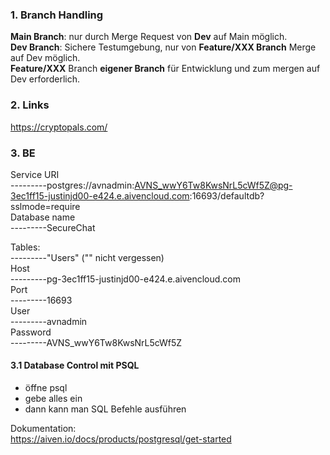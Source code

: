 ### 1. Branch Handling
<p><strong>Main Branch</strong>: nur durch Merge Request von <strong>Dev</strong> auf Main möglich.<br>
  <strong>Dev Branch</strong>: Sichere Testumgebung, nur von <strong>Feature/XXX Branch</strong> Merge auf Dev möglich.<br>
  <strong>Feature/XXX</strong> Branch <strong>eigener Branch</strong> für Entwicklung und zum mergen auf Dev erforderlich.</p>


### 2. Links
https://cryptopals.com/


### 3. BE 
Service URI<br>
    ---------postgres://avnadmin:AVNS_wwY6Tw8KwsNrL5cWf5Z@pg-3ec1ff15-justinjd00-e424.e.aivencloud.com:16693/defaultdb?sslmode=require<br>
Database name<br>
    ---------SecureChat<br>

Tables:<br>
    ---------"Users" ("" nicht vergessen)<br>
Host<br>
    ---------pg-3ec1ff15-justinjd00-e424.e.aivencloud.com<br>
Port<br>
    ---------16693<br>
User<br>
    ---------avnadmin<br>
Password<br>
    ---------AVNS_wwY6Tw8KwsNrL5cWf5Z<br>

#### 3.1 Database Control mit PSQL
* öffne psql<br>
* gebe alles ein<br>
* dann kann man SQL Befehle ausführen<br>


Dokumentation:<br>
https://aiven.io/docs/products/postgresql/get-started<br>
